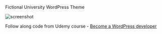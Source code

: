 Fictional University WordPress Theme

![screenshot](https://user-images.githubusercontent.com/28496753/195107156-06b81555-d0c3-4217-9908-453d8f146612.png)

Follow along code from Udemy course - [Become a WordPress developer](https://www.udemy.com/course/become-a-wordpress-developer-php-javascript/)
